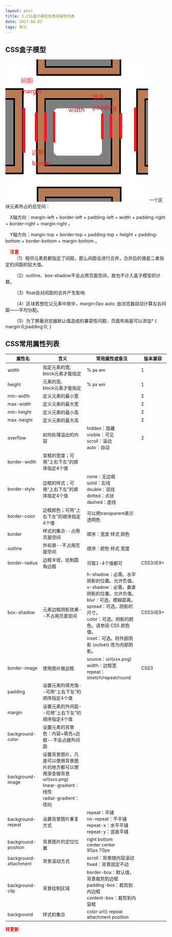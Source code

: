 ```yaml
---
layout: post
title: 3.CSS盒子模型和常用属性列表
date: 2017-08-03 
tags: 笔记   
---
```

## CSS盒子模型
![](/images/posts/css3/css3.png)
一个区块元素所占的总空间：

&emsp;X轴方向：margin-left + border-left + padding-left + width + padding-right + border-right + margin-right 。

&emsp;Y轴方向：margin-top + border-top + padding-top + height + padding-bottom + border-bottom + margin-bottom 。

&emsp;<font color="#f00">**注意**</font><br>
&emsp;&emsp;（1）相邻元素若都指定了间距，那么间距会进行合并，合并后的值是二者指定的间距的较大值。

&emsp;&emsp;（2）outline、box-shadow不会占用页面空间，故也不计入盒子模型的计算。

&emsp;&emsp;（3）float会对间距的合并产生影响

&emsp;&emsp;（4）区块若想在父元素中居中，margin:0px auto; 由浏览器自动计算左右间距——平均分配。

&emsp;&emsp;（5）为了屏蔽浏览器默认值造成的兼容性问题，页面布局是可以添加* { margin:0;padding:0; }

## CSS常用属性列表
属性名|含义|常用属性或备注|版本兼容
     -|--| - | - 
width |指定元素的宽;<br>block元素才能指定|% px em|1
height|元素的高;<br>block元素才能指定|% px em|1
min-width|定义元素的最小宽||2
max-width|定义元素的最大宽||2
min-height|定义元素的最小高||2
max-height|定义元素的最大高||2
overflow|如何处理溢出的内容|hidden：隐藏<br>visible：可见<br>scroll：滚动<br>auto：自动|2|
border-width|变框的宽度；可用“上右下左”的顺序指定4个值
border-style|边框的样式；可用“上右下左”的顺序指定4个值|none：无边框<br>solid：实线<br>double：双线<br>dotted：点状<br>dashed：虚线
border-color|边框颜色；可用“上右下左”的顺序指定4个值|可以用transparent表示透明色
border|样式的集合--占用页面空间|顺序：宽度 样式 颜色
outline|外轮廓--不占用页面空间|顺序：颜色 样式 宽度
border-radius|边框半径，绘制圆角边框|可取1-4个值都可|CSS3/IE9+
box-shadow|元素边框阴影效果--不占用页面空间|h-shadow：必需。水平阴影的位置。允许负值。<br>v-shadow：必需。垂直阴影的位置。允许负值。<br>blur：可选。模糊距离。<br>spread：可选。阴影的尺寸。<br>color：可选。阴影的颜色。请参阅 CSS 颜色值。<br>inset：可选。将外部阴影 (outset) 改为内部阴影。|CSS3/IE9+
border-image|使用图片做边框|source：url(xxx.png)<br>width：边框宽<br>repeat：stretch/repeat/round|CSS3
padding|设置元素的填充值--可用“上右下左”的顺序指定4个值
margin|设置元素的外间距--可用“上右下左”的顺序指定4个值
background-color|设置元素的背景色：内容+填充+边框--不会占据外间距
background-image|设置背景图片，凡是可以使用背景图片的地方都可以使用渐变做背景url(xxx.png)<br>linear-gradient：线性<br>radial-gradient：径向
background-repeat|设置背景图片重复方式|repeat：平铺<br>no-repeat：不平铺<br>repeat-x：水平平铺<br>repeat-y：竖直平铺
background-position|背景图片的定位位置|right bottom<br>center center<br>90px  70px
background-attachment|背景滚动方式|scroll：背景随内容滚动<br>fixed：背景固定不动
background-clip|背景绘制区域|border-box：默认值，背景裁剪到边框<br>padding-box：裁剪到内边框<br>content-box：裁剪到内容框
background|样式的集合|color url() repeat attachment position

<font color="#f00">**待更新**</font>








